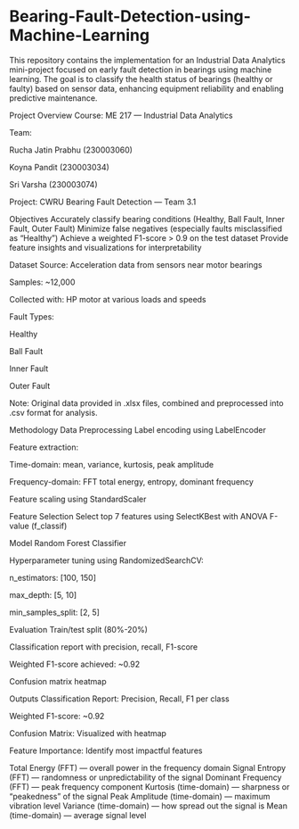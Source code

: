 # Bearing-Fault-Detection-using-Machine-Learning
This repository contains the implementation for an Industrial Data Analytics mini-project focused on early fault detection in bearings using machine learning. The goal is to classify the health status of bearings (healthy or faulty) based on sensor data, enhancing equipment reliability and enabling predictive maintenance.

 Project Overview
Course: ME 217 — Industrial Data Analytics

Team:

Rucha Jatin Prabhu (230003060)

Koyna Pandit (230003034)

Sri Varsha (230003074)

Project: CWRU Bearing Fault Detection — Team 3.1

 Objectives
 Accurately classify bearing conditions (Healthy, Ball Fault, Inner Fault, Outer Fault)
 Minimize false negatives (especially faults misclassified as “Healthy”)
 Achieve a weighted F1-score > 0.9 on the test dataset
 Provide feature insights and visualizations for interpretability

 Dataset
Source: Acceleration data from sensors near motor bearings

Samples: ~12,000

Collected with: HP motor at various loads and speeds

Fault Types:

Healthy

Ball Fault

Inner Fault

Outer Fault

Note: Original data provided in .xlsx files, combined and preprocessed into .csv format for analysis.

 Methodology
 Data Preprocessing
Label encoding using LabelEncoder

Feature extraction:

Time-domain: mean, variance, kurtosis, peak amplitude

Frequency-domain: FFT total energy, entropy, dominant frequency

Feature scaling using StandardScaler

 Feature Selection
Select top 7 features using SelectKBest with ANOVA F-value (f_classif)

 Model
Random Forest Classifier

Hyperparameter tuning using RandomizedSearchCV:

n_estimators: [100, 150]

max_depth: [5, 10]

min_samples_split: [2, 5]

 Evaluation
Train/test split (80%-20%)

Classification report with precision, recall, F1-score

Weighted F1-score achieved: ~0.92

Confusion matrix heatmap

 Outputs
 Classification Report: Precision, Recall, F1 per class

 Weighted F1-score: ~0.92

 Confusion Matrix: Visualized with heatmap

 Feature Importance: 
 Identify most impactful features
 
 Total Energy (FFT) — overall power in the frequency domain
 Signal Entropy (FFT) — randomness or unpredictability of the signal
 Dominant Frequency (FFT) — peak frequency component
 Kurtosis (time-domain) — sharpness or “peakedness” of the signal
 Peak Amplitude (time-domain) — maximum vibration level
 Variance (time-domain) — how spread out the signal is
 Mean (time-domain) — average signal level
